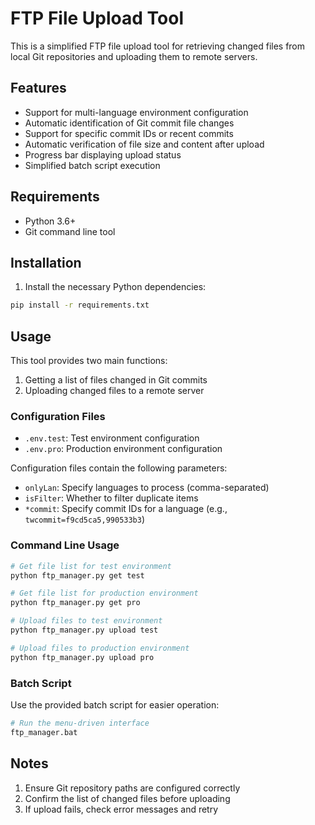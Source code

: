 # FTP File Upload Tool

This is a simplified FTP file upload tool for retrieving changed files from local Git repositories and uploading them to remote servers.

## Features

- Support for multi-language environment configuration
- Automatic identification of Git commit file changes
- Support for specific commit IDs or recent commits
- Automatic verification of file size and content after upload
- Progress bar displaying upload status
- Simplified batch script execution

## Requirements

- Python 3.6+
- Git command line tool

## Installation

1. Install the necessary Python dependencies:

```bash
pip install -r requirements.txt
```

## Usage

This tool provides two main functions:

1. Getting a list of files changed in Git commits
2. Uploading changed files to a remote server

### Configuration Files

- `.env.test`: Test environment configuration
- `.env.pro`: Production environment configuration

Configuration files contain the following parameters:

- `onlyLan`: Specify languages to process (comma-separated)
- `isFilter`: Whether to filter duplicate items
- `*commit`: Specify commit IDs for a language (e.g., `twcommit=f9cd5ca5,990533b3`)

### Command Line Usage

```bash
# Get file list for test environment
python ftp_manager.py get test

# Get file list for production environment
python ftp_manager.py get pro

# Upload files to test environment
python ftp_manager.py upload test

# Upload files to production environment
python ftp_manager.py upload pro
```

### Batch Script

Use the provided batch script for easier operation:

```bash
# Run the menu-driven interface
ftp_manager.bat
```

## Notes

1. Ensure Git repository paths are configured correctly
2. Confirm the list of changed files before uploading
3. If upload fails, check error messages and retry
